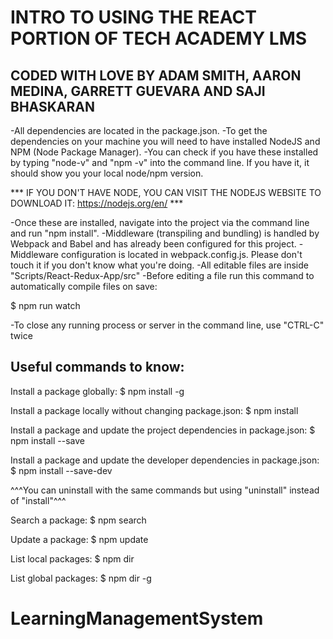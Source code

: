 ﻿# INTRO TO USING THE REACT PORTION OF TECH ACADEMY LMS
## CODED WITH LOVE BY ADAM SMITH, AARON MEDINA, GARRETT GUEVARA AND SAJI BHASKARAN

-All dependencies are located in the package.json.
-To get the dependencies on your machine you will need to have installed NodeJS and NPM (Node Package Manager).
-You can check if you have these installed by typing "node-v" and "npm -v" into the command line. If you have it, it should show you your local node/npm version.

*** IF YOU DON'T HAVE NODE, YOU CAN VISIT THE NODEJS WEBSITE TO DOWNLOAD IT: https://nodejs.org/en/ ***

-Once these are installed, navigate into the project via the command line and run "npm install".
-Middleware (transpiling and bundling) is handled by Webpack and Babel and has already been configured for this project.
-Middleware configuration is located in webpack.config.js. Please don't touch it if you don't know what you're doing.
-All editable files are inside "Scripts/React-Redux-App/src"
-Before editing a file run this command to automatically compile files on save:

$ npm run watch

-To close any running process or server in the command line, use "CTRL-C" twice


## Useful commands to know:

Install a package globally:
$ npm install <package name> -g

Install a package locally without changing package.json:
$ npm install <package name>

Install a package and update the project dependencies in package.json:
$ npm install --save <package name>

Install a package and update the developer dependencies in package.json:
$ npm install --save-dev <package name>

^^^You can uninstall with the same commands but using "uninstall" instead of "install"^^^

Search a package:
$ npm search <package name>

Update a package:
$ npm update <package name>

List local packages:
$ npm dir

List global packages:
$ npm dir -g

# LearningManagementSystem
